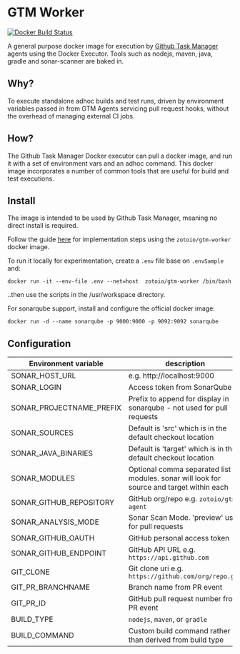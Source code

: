# GTM Worker
[![Docker Build Status](https://img.shields.io/docker/build/zotoio/gtm-worker.svg)](https://hub.docker.com/r/zotoio/gtm-worker)

A general purpose docker image for execution by [Github Task Manager](https://github.com/wyvern8/github-task-manager) agents using the Docker Executor.  Tools such as nodejs, maven, java, gradle and sonar-scanner are baked in.

## Why?
To execute standalone adhoc builds and test runs, driven by environment variables passed in from GTM Agents servicing pull request hooks, without the overhead of managing external CI jobs.

## How?
The Github Task Manager Docker executor can pull a docker image, and run it with a set of environment vars and an adhoc command.  This docker image incorporates a number of common tools that are useful for build and test executions.

## Install
The image is intended to be used by Github Task Manager, meaning no direct install is required.

Follow the guide [here](https://github.com/wyvern8/github-task-manager/wiki/Structure-of-.githubTaskManager.json#docker-options) for implementation steps using the `zotoio/gtm-worker` docker image.

To run it locally for experimentation, create a `.env` file base on `.envSample` and:

```
docker run -it --env-file .env --net=host  zotoio/gtm-worker /bin/bash
```
..then use the scripts in the /usr/workspace directory.

For sonarqube support, install and configure the official docker image:
```
docker run -d --name sonarqube -p 9000:9000 -p 9092:9092 sonarqube
```

## Configuration

| Environment variable | description |
| -------------------- | ----------- |
|SONAR_HOST_URL| e.g. http://localhost:9000 |
|SONAR_LOGIN| Access token from SonarQube|
|SONAR_PROJECTNAME_PREFIX| Prefix to append for display in sonarqube - not used for pull requests |
|SONAR_SOURCES| Default is 'src' which is in the default checkout location|
|SONAR_JAVA_BINARIES| Default is 'target' which is in the default checkout location|
|SONAR_MODULES| Optional comma separated list of modules. sonar will look for source and target within each|
|SONAR_GITHUB_REPOSITORY| GitHub org/repo e.g. `zotoio/gtm-agent`|
|SONAR_ANALYSIS_MODE| Sonar Scan Mode. 'preview' used for pull requests |
|SONAR_GITHUB_OAUTH| GitHub personal access token|
|SONAR_GITHUB_ENDPOINT| GitHub API URL e.g. `https://api.github.com`
|GIT_CLONE| Git clone uri e.g. `https://github.com/org/repo.git`|
|GIT_PR_BRANCHNAME| Branch name from PR event|
|GIT_PR_ID| GitHub pull request number from PR event|
|BUILD_TYPE| `nodejs`, `maven`, or `gradle`|
|BUILD_COMMAND| Custom build command rather than derived from build type|

